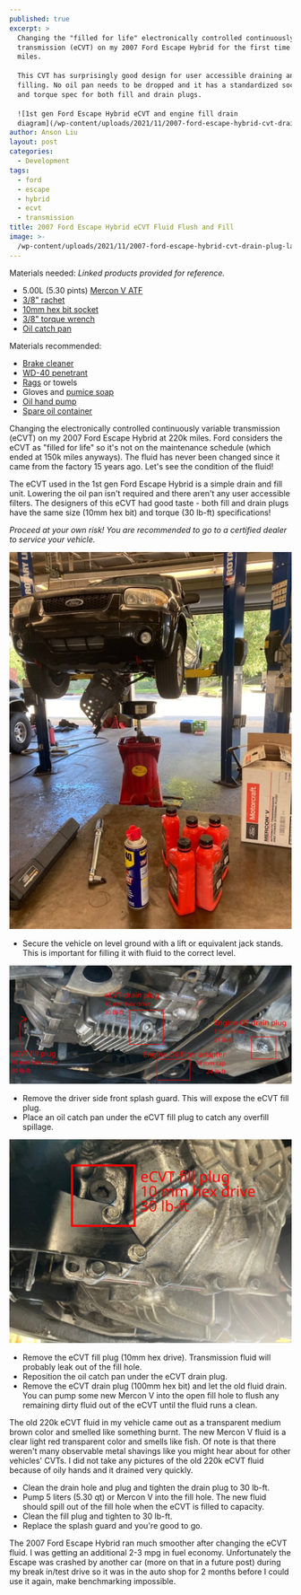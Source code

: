 ```yaml
---
published: true
excerpt: >
  Changing the "filled for life" electronically controlled continuously variable
  transmission (eCVT) on my 2007 Ford Escape Hybrid for the first time in 220k
  miles.

  This CVT has surprisingly good design for user accessible draining and
  filling. No oil pan needs to be dropped and it has a standardized socket size
  and torque spec for both fill and drain plugs. 

  ![1st gen Ford Escape Hybrid eCVT and engine fill drain
  diagram](/wp-content/uploads/2021/11/2007-ford-escape-hybrid-cvt-drain-plug-labeled.jpg.svg)
author: Anson Liu
layout: post
categories:
  - Development
tags:
  - ford
  - escape
  - hybrid
  - ecvt
  - transmission
title: 2007 Ford Escape Hybrid eCVT Fluid Flush and Fill
image: >-
  /wp-content/uploads/2021/11/2007-ford-escape-hybrid-cvt-drain-plug-labeled.jpg.svg
---
```


Materials needed: *Linked products provided for reference.*
- 5.00L (5.30 pints) [Mercon V ATF](https://amzn.to/3DCVwGf)
- [3/8" rachet](https://amzn.to/3GzNe49)
- [10mm hex bit socket](https://amzn.to/3y9glZ1)
- [3/8" torque wrench](https://amzn.to/3dytykw)
- [Oil catch pan](https://www.amazon.com/WirthCo-32953-Funnel-Coolant-Handles/dp/B009KVSYOE?&linkCode=sl1&tag=ansonl-20&linkId=a3699050a57d7dbc6146399d736ff01b&language=en_US&ref_=as_li_ss_tl)

Materials recommended:
- [Brake cleaner](https://www.amazon.com/CRC-05084-BRAKLEEN-Brake-Cleaner-Non-Chlorinated-14/dp/B000BXKZUQ?&linkCode=sl1&tag=ansonl-20&linkId=e454a2360d8de373820db8afeb9faaf8&language=en_US&ref_=as_li_ss_tl)
- [WD-40 penetrant](https://www.amazon.com/WD-40-Multi-Use-Product-Smart-Straw-Sprays/dp/B084VNWM3J?&linkCode=sl1&tag=ansonl-20&linkId=d95312d5e95a818a6a1817d615a50b4f&language=en_US&ref_=as_li_ss_tl)
- [Rags](https://www.amazon.com/Buffalo-Industries-10524-Recycled-T-Shirt/dp/B002IV89UW?&linkCode=sl1&tag=ansonl-20&linkId=e7247e8733e369590a1caddbb61f4840&language=en_US&ref_=as_li_ss_tl) or towels
- Gloves and [pumice soap](https://www.amazon.com/Cleaner-Non-Drying-Heavy-Duty-Squeeze-Bottles/dp/B019666VXI?&linkCode=sl1&tag=ansonl-20&linkId=f12bbf834a06794ed7fb4318344f2d36&language=en_US&ref_=as_li_ss_tl)
- [Oil hand pump](https://www.amazon.com/Slippery-Pete-Fluid-Quart-Bottles/dp/B07CX4XKFH?&linkCode=sl1&tag=ansonl-20&linkId=bfc61255298505f7f158b4b39d675b28&language=en_US&ref_=as_li_ss_tl)
- [Spare oil container](https://www.amazon.com/Hopkins-11849-FloTool-Dispos-Oil-Recycle/dp/B0014FKI1Q?&linkCode=sl1&tag=ansonl-20&linkId=52d02f116837ef55961a8e950ee4be9e&language=en_US&ref_=as_li_ss_tl)

Changing the electronically controlled continuously variable transmission (eCVT) on my 2007 Ford Escape Hybrid at 220k miles. Ford considers the eCVT as "filled for life" so it's not on the maintenance schedule (which ended at 150k miles anyways). The fluid has never been changed since it came from the factory 15 years ago. Let's see the condition of the fluid!

The eCVT used in the 1st gen Ford Escape Hybrid is a simple drain and fill unit. Lowering the oil pan isn't required and there aren't any user accessible filters. The designers of this eCVT had good taste - both fill and drain plugs have the same size (10mm hex bit) and torque (30 lb-ft) specifications! 

*Proceed at your own risk! You are recommended to go to a certified dealer to service your vehicle.*

![Ford Escape on lift w/ splash guard removed](/wp-content/uploads/2021/11/2007-ford-escape-hybrid-ecvt-splash-guard-removed.jpg)

- Secure the vehicle on level ground with a lift or equivalent jack stands. This is important for filling it with fluid to the correct level. 

![1st gen Ford Escape Hybrid eCVT and engine fill drain diagram](/wp-content/uploads/2021/11/2007-ford-escape-hybrid-cvt-drain-plug-labeled.jpg.svg)

- Remove the driver side front splash guard. This will expose the eCVT fill plug.
- Place an oil catch pan under the eCVT fill plug to catch any overfill spillage.

![1st gen Ford Escape Hybrid eCVT fill plug](/wp-content/uploads/2021/11/2007-ford-escape-hybrid-cvt-fill-plug.jpg.svg)

- Remove the eCVT fill plug (10mm hex drive). Transmission fluid will probably leak out of the fill hole.
- Reposition the oil catch pan under the eCVT drain plug. 
- Remove the eCVT drain plug (100mm hex bit) and let the old fluid drain. You can pump some new Mercon V into the open fill hole to flush any remaining dirty fluid out of the eCVT until the fluid runs a clean. 

The old 220k eCVT fluid in my vehicle came out as a transparent medium brown color and smelled like something burnt. The new Mercon V fluid is a clear light red transparent color and smells like fish. Of note is that there weren't many observable metal shavings like you might hear about for other vehicles' CVTs. I did not take any pictures of the old 220k eCVT fluid because of oily hands and it drained very quickly. 

- Clean the drain hole and plug and tighten the drain plug to 30 lb-ft.
- Pump 5 liters (5.30 qt) or Mercon V into the fill hole. The new fluid should spill out of the fill hole when the eCVT is filled to capacity.
- Clean the fill plug and tighten to 30 lb-ft.
- Replace the splash guard and you're good to go. 

The 2007 Ford Escape Hybrid ran much smoother after changing the eCVT fluid. I was getting an additional 2-3 mpg in fuel economy. Unfortunately the Escape was crashed by another car (more on that in a future post) during my break in/test drive so it was in the auto shop for 2 months before I could use it again, make benchmarking impossible.
